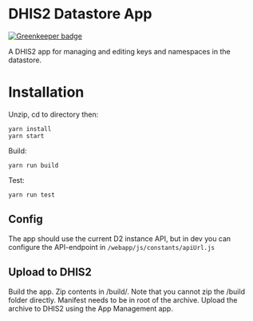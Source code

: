 # DHIS2 Datastore App

[![Greenkeeper badge](https://badges.greenkeeper.io/dhis2/datastore-app.svg)](https://greenkeeper.io/)

A DHIS2 app for managing and editing keys and namespaces in the datastore.

# Installation
 Unzip, cd to directory then:
``` ssh 
yarn install
yarn start 
 ```
Build: 
``` ssh 
yarn run build
``` 


Test:
``` ssh 
yarn run test
``` 

## Config
 The app should use the current D2 instance API, but in dev you can configure
 the API-endpoint in `/webapp/js/constants/apiUrl.js`
 
 
## Upload to DHIS2
 Build the app. Zip contents in /build/. Note that you cannot zip the /build folder directly. 
 Manifest needs to be in root of the archive.
 Upload the archive to DHIS2 using the App Management app.
